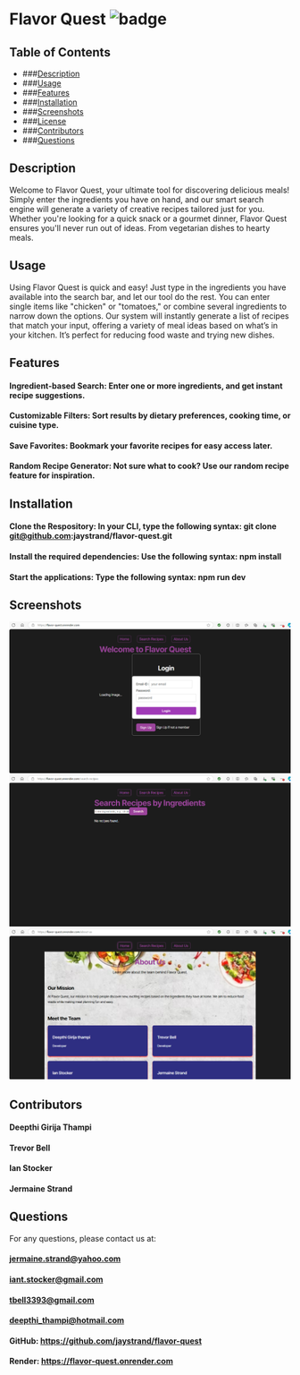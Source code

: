 # Flavor Quest ![badge](https://img.shields.io/badge/license-MIT-blue)

## Table of Contents
- ###[Description](#description)
- ###[Usage](#usage)
- ###[Features](#features)
- ###[Installation](#installation)
- ###[Screenshots](#screenshots)
- ###[License](#license)
- ###[Contributors](#contributors)
- ###[Questions](#questions)

## Description
Welcome to Flavor Quest, your ultimate tool for discovering delicious meals! Simply enter the ingredients you have on hand, and our smart search engine will generate a variety of creative recipes tailored just for you. Whether you're looking for a quick snack or a gourmet dinner, Flavor Quest ensures you'll never run out of ideas. From vegetarian dishes to hearty meals.

## Usage
Using Flavor Quest is quick and easy! Just type in the ingredients you have available into the search bar, and let our tool do the rest. You can enter single items like "chicken" or "tomatoes," or combine several ingredients to narrow down the options. Our system will instantly generate a list of recipes that match your input, offering a variety of meal ideas based on what’s in your kitchen. It’s perfect for reducing food waste and trying new dishes.

## Features
#### Ingredient-based Search: Enter one or more ingredients, and get instant recipe suggestions.
#### Customizable Filters: Sort results by dietary preferences, cooking time, or cuisine type.
#### Save Favorites: Bookmark your favorite recipes for easy access later.
#### Random Recipe Generator: Not sure what to cook? Use our random recipe feature for inspiration.

## Installation
#### Clone the Respository: In your CLI, type the following syntax: git clone git@github.com:jaystrand/flavor-quest.git
#### Install the required dependencies: Use the following syntax: npm install
#### Start the applications: Type the following syntax: npm run dev

## Screenshots
![alt text](<Flavor Quest Homepage.png>)
![alt text](<Flavor Quest Search Page.png>)
![alt text](<Flavor Quest About Page.png>)


## Contributors
#### Deepthi Girija Thampi
#### Trevor Bell
#### Ian Stocker
#### Jermaine Strand

## Questions
For any questions, please contact us at: 

#### jermaine.strand@yahoo.com
#### iant.stocker@gmail.com
#### tbell3393@gmail.com
#### deepthi_thampi@hotmail.com

#### GitHub: https://github.com/jaystrand/flavor-quest
#### Render: https://flavor-quest.onrender.com